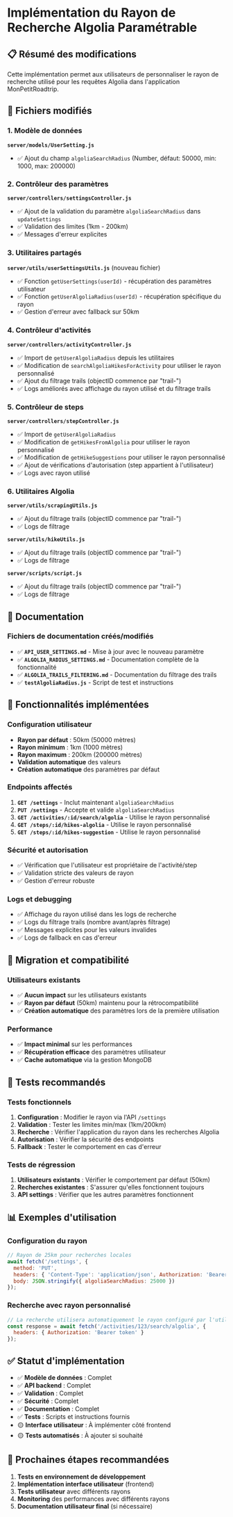 # Implémentation du Rayon de Recherche Algolia Paramétrable

## 📋 Résumé des modifications

Cette implémentation permet aux utilisateurs de personnaliser le rayon de recherche utilisé pour les requêtes Algolia dans l'application MonPetitRoadtrip.

## 🔧 Fichiers modifiés

### 1. Modèle de données
**`server/models/UserSetting.js`**
- ✅ Ajout du champ `algoliaSearchRadius` (Number, défaut: 50000, min: 1000, max: 200000)

### 2. Contrôleur des paramètres
**`server/controllers/settingsController.js`**
- ✅ Ajout de la validation du paramètre `algoliaSearchRadius` dans `updateSettings`
- ✅ Validation des limites (1km - 200km)
- ✅ Messages d'erreur explicites

### 3. Utilitaires partagés
**`server/utils/userSettingsUtils.js`** (nouveau fichier)
- ✅ Fonction `getUserSettings(userId)` - récupération des paramètres utilisateur
- ✅ Fonction `getUserAlgoliaRadius(userId)` - récupération spécifique du rayon
- ✅ Gestion d'erreur avec fallback sur 50km

### 4. Contrôleur d'activités
**`server/controllers/activityController.js`**
- ✅ Import de `getUserAlgoliaRadius` depuis les utilitaires
- ✅ Modification de `searchAlgoliaHikesForActivity` pour utiliser le rayon personnalisé
- ✅ Ajout du filtrage trails (objectID commence par "trail-")
- ✅ Logs améliorés avec affichage du rayon utilisé et du filtrage trails

### 5. Contrôleur de steps
**`server/controllers/stepController.js`**
- ✅ Import de `getUserAlgoliaRadius`
- ✅ Modification de `getHikesFromAlgolia` pour utiliser le rayon personnalisé
- ✅ Modification de `getHikeSuggestions` pour utiliser le rayon personnalisé
- ✅ Ajout de vérifications d'autorisation (step appartient à l'utilisateur)
- ✅ Logs avec rayon utilisé

### 6. Utilitaires Algolia
**`server/utils/scrapingUtils.js`**
- ✅ Ajout du filtrage trails (objectID commence par "trail-")
- ✅ Logs de filtrage

**`server/utils/hikeUtils.js`**
- ✅ Ajout du filtrage trails (objectID commence par "trail-")
- ✅ Logs de filtrage

**`server/scripts/script.js`**
- ✅ Ajout du filtrage trails (objectID commence par "trail-")
- ✅ Logs de filtrage

## 📖 Documentation

### Fichiers de documentation créés/modifiés
- ✅ **`API_USER_SETTINGS.md`** - Mise à jour avec le nouveau paramètre
- ✅ **`ALGOLIA_RADIUS_SETTINGS.md`** - Documentation complète de la fonctionnalité
- ✅ **`ALGOLIA_TRAILS_FILTERING.md`** - Documentation du filtrage des trails
- ✅ **`testAlgoliaRadius.js`** - Script de test et instructions

## 🚀 Fonctionnalités implémentées

### Configuration utilisateur
- **Rayon par défaut** : 50km (50000 mètres)
- **Rayon minimum** : 1km (1000 mètres)
- **Rayon maximum** : 200km (200000 mètres)
- **Validation automatique** des valeurs
- **Création automatique** des paramètres par défaut

### Endpoints affectés
1. **`GET /settings`** - Inclut maintenant `algoliaSearchRadius`
2. **`PUT /settings`** - Accepte et valide `algoliaSearchRadius`
3. **`GET /activities/:id/search/algolia`** - Utilise le rayon personnalisé
4. **`GET /steps/:id/hikes-algolia`** - Utilise le rayon personnalisé
5. **`GET /steps/:id/hikes-suggestion`** - Utilise le rayon personnalisé

### Sécurité et autorisation
- ✅ Vérification que l'utilisateur est propriétaire de l'activité/step
- ✅ Validation stricte des valeurs de rayon
- ✅ Gestion d'erreur robuste

### Logs et debugging
- ✅ Affichage du rayon utilisé dans les logs de recherche
- ✅ Logs du filtrage trails (nombre avant/après filtrage)
- ✅ Messages explicites pour les valeurs invalides
- ✅ Logs de fallback en cas d'erreur

## 🔄 Migration et compatibilité

### Utilisateurs existants
- ✅ **Aucun impact** sur les utilisateurs existants
- ✅ **Rayon par défaut** (50km) maintenu pour la rétrocompatibilité
- ✅ **Création automatique** des paramètres lors de la première utilisation

### Performance
- ✅ **Impact minimal** sur les performances
- ✅ **Récupération efficace** des paramètres utilisateur
- ✅ **Cache automatique** via la gestion MongoDB

## 🧪 Tests recommandés

### Tests fonctionnels
1. **Configuration** : Modifier le rayon via l'API `/settings`
2. **Validation** : Tester les limites min/max (1km/200km)
3. **Recherche** : Vérifier l'application du rayon dans les recherches Algolia
4. **Autorisation** : Vérifier la sécurité des endpoints
5. **Fallback** : Tester le comportement en cas d'erreur

### Tests de régression
1. **Utilisateurs existants** : Vérifier le comportement par défaut (50km)
2. **Recherches existantes** : S'assurer qu'elles fonctionnent toujours
3. **API settings** : Vérifier que les autres paramètres fonctionnent

## 📊 Exemples d'utilisation

### Configuration du rayon
```js
// Rayon de 25km pour recherches locales
await fetch('/settings', {
  method: 'PUT',
  headers: { 'Content-Type': 'application/json', Authorization: 'Bearer token' },
  body: JSON.stringify({ algoliaSearchRadius: 25000 })
});
```

### Recherche avec rayon personnalisé
```js
// La recherche utilisera automatiquement le rayon configuré par l'utilisateur
const response = await fetch('/activities/123/search/algolia', {
  headers: { Authorization: 'Bearer token' }
});
```

## ✅ Statut d'implémentation

- ✅ **Modèle de données** : Complet
- ✅ **API backend** : Complet
- ✅ **Validation** : Complet
- ✅ **Sécurité** : Complet
- ✅ **Documentation** : Complet
- ✅ **Tests** : Scripts et instructions fournis
- 🟡 **Interface utilisateur** : À implémenter côté frontend
- 🟡 **Tests automatisés** : À ajouter si souhaité

## 🎯 Prochaines étapes recommandées

1. **Tests en environnement de développement**
2. **Implémentation interface utilisateur** (frontend)
3. **Tests utilisateur** avec différents rayons
4. **Monitoring** des performances avec différents rayons
5. **Documentation utilisateur final** (si nécessaire)
